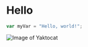 # Hello
``` javascript
var myVar = "Hello, world!";
```

![Image of Yaktocat](https://octodex.github.com/images/yaktocat.png)
